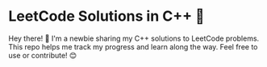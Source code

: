 # LeetCode Solutions in C++ 🚀

Hey there! 👋 I'm a newbie sharing my C++ solutions to LeetCode problems. This repo helps me track my progress and learn along the way. Feel free to use or contribute! 😊

